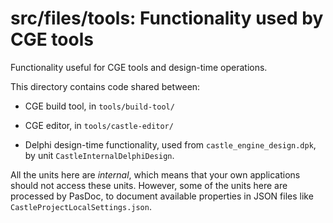 # src/files/tools: Functionality used by CGE tools

Functionality useful for CGE tools and design-time operations.

This directory contains code shared between:

- CGE build tool, in `tools/build-tool/`

- CGE editor, in `tools/castle-editor/`

- Delphi design-time functionality,
  used from `castle_engine_design.dpk`,
  by unit `CastleInternalDelphiDesign`.

All the units here are _internal_, which means that your own applications should not access these units. However, some of the units here are processed by PasDoc, to document available properties in JSON files like `CastleProjectLocalSettings.json`.
